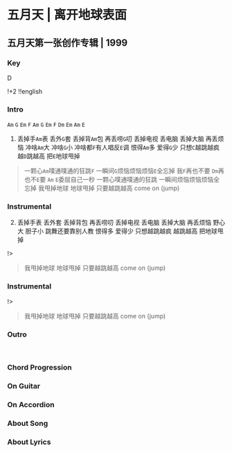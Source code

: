 # 五月天 | 离开地球表面
## 五月天第一张创作专辑 | 1999



### Key
D
&nbsp;

!+2
!!english


### Intro

 `Am` `G` `Em` `F`
  `Am` `G` `Em` `F` `Dm` `Em` `Am` 
  `E`


1. 丢掉手`Am`表 丢外`G`套 丢掉背`Am`包 再丢唠`G`叨
丢掉电视 丢电脑 丢掉大脑 再丢烦恼
冲啥`Am`大 冲啥`G`小 冲啥都`F`有人唱反`E`调
恨得`Am`多 爱得`G`少 只想`C`越跳越疯 越`D`跳越高 把`E`地球甩掉

> 一颗心`Am`噗通噗通的狂跳`F` 一瞬间`G`烦恼烦恼烦恼`E`全忘掉
> 我`F`再也不要 `Dm`再也不`E`要 `Am` `E`委屈自己一秒
> 一颗心噗通噗通的狂跳 一瞬间烦恼烦恼烦恼全忘掉
> 我甩掉地球 地球甩掉 只要越跳越高 come on (jump)


### Instrumental



2. 丢掉手表 丢外套 丢掉背包 再丢唠叨
丢掉电视 丢电脑 丢掉大脑 再丢烦恼
野心大 胆子小 跳舞还要靠别人教 恨得多 爱得少
只想越跳越疯 越跳越高 把地球甩掉

!>

> 我甩掉地球 地球甩掉 只要越跳越高 come on (jump)

### Instrumental


!>

> 我甩掉地球 地球甩掉 只要越跳越高 come on (jump)

### Outro




&nbsp;&nbsp;

### Chord Progression



### On Guitar



### On Accordion



### About Song


### About Lyrics

